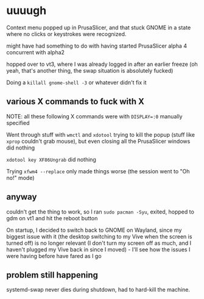 # uuuugh

Context menu popped up in PrusaSlicer, and that stuck GNOME in a state where no clicks or keystrokes were recognized.

might have had something to do with having started PrusaSlicer alpha 4 concurrent with alpha2

hopped over to vt3, where I was already logged in after an earlier freeze (oh yeah, that's another thing, the swap situation is absolutely fucked)

Doing a `killall gnome-shell -3` or whatever didn't fix it

## various X commands to fuck with X

NOTE: all these following X commands were with `DISPLAY=:0` manually specified

Went through stuff with `wmctl` and `xdotool` trying to kill the popup (stuff like `xprop` couldn't grab mouse), but even closing all the PrusaSlicer windows did nothing

`xdotool key XF86Ungrab` did nothing

Trying `xfwm4 --replace` only made things worse (the session went to "Oh no!" mode)

## anyway

couldn't get the thing to work, so I ran `sudo pacman -Syu`, exited, hopped to gdm on vt1 and hit the reboot button

On startup, I decided to switch back to GNOME on Wayland, since my biggest issue with it (the desktop switching to my Vive when the screen is turned off) is no longer relevant (I don't turn my screen off as much, and I haven't plugged my Vive back in since I moved) - I'll see how the issues I were having before have fared as I go

## problem still happening

systemd-swap never dies during shutdown, had to hard-kill the machine.
